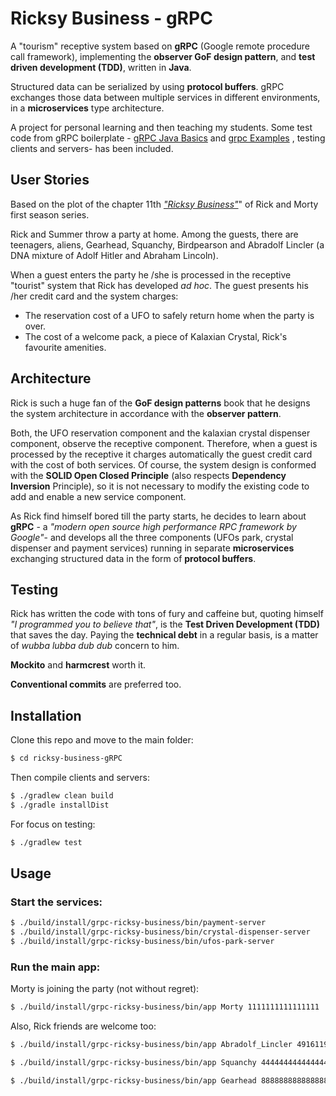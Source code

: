 Ricksy Business - gRPC
======================

A "tourism" receptive system based on **gRPC** (Google remote procedure call framework), implementing the **observer GoF design pattern**, and **test driven development (TDD)**, written in **Java**.

Structured data can be serialized by using **protocol buffers**. gRPC exchanges those data between multiple services in different environments, in a **microservices** type architecture.

A project for personal learning and then teaching my students. Some test code from gRPC boilerplate - [gRPC Java Basics](https://grpc.io/docs/tutorials/basic/java/ "gRPC Java Basics") and [grpc Examples](https://github.com/grpc/grpc-java/blob/master/examples/README.md "gRPC examples on github") , testing clients and servers- has been included.

## User Stories

Based on the plot of the chapter 11th [_"Ricksy Business"_](https://rickandmorty.fandom.com/wiki/Ricksy_Business "Ricksy business fandom page")" of Rick and Morty first season series.

Rick and Summer throw a party at home. Among the guests, there are teenagers, aliens, Gearhead, Squanchy, Birdpearson and Abradolf Lincler (a DNA mixture of Adolf Hitler and Abraham Lincoln).

When a guest enters the party he /she is processed in the receptive "tourist" system that Rick has developed _ad hoc_. The guest presents his /her credit card and the system charges:

 - The reservation cost of a UFO to safely return home when the party is over.
 - The cost of a welcome pack, a piece of Kalaxian Crystal, Rick's favourite amenities.

## Architecture

Rick is such a huge fan of the **GoF design patterns** book that he designs the system architecture in accordance with the **observer pattern**. 

Both, the UFO reservation component and the kalaxian crystal dispenser component, observe the receptive component. Therefore, when a guest is processed by the receptive it charges automatically the guest credit card with the cost of both services. Of course, the system design is conformed with the **SOLID Open Closed Principle** (also respects **Dependency Inversion** Principle), so it is not necessary to modify the existing code to add and enable a new service component.  

As Rick find himself bored till the party starts, he decides to learn about **gRPC** - a _"modern open source high performance RPC framework by Google"_- and develops all the three components (UFOs park, crystal dispenser and payment services) running in separate **microservices** exchanging structured data in the form of **protocol buffers**.

## Testing

Rick has written the code with tons of fury and caffeine but, quoting himself _"I programmed you to believe that"_, is the **Test Driven Development (TDD)** that saves the day. Paying the **technical debt** in a regular basis, is a matter of _wubba lubba dub dub_ concern to him.

**Mockito** and **harmcrest** worth it.

**Conventional commits** are preferred too.


## Installation

Clone this repo and move to the main folder:

```bash
$ cd ricksy-business-gRPC
```
Then compile clients and servers:

``` bash
$ ./gradlew clean build
$ ./gradle installDist
```

For focus on testing:

``` bash
$ ./gradlew test
```

## Usage

### Start the services:

``` bash
$ ./build/install/grpc-ricksy-business/bin/payment-server
$ ./build/install/grpc-ricksy-business/bin/crystal-dispenser-server
$ ./build/install/grpc-ricksy-business/bin/ufos-park-server
```

### Run the main app:

Morty is joining the party (not without regret):

``` bash
$ ./build/install/grpc-ricksy-business/bin/app Morty 1111111111111111
```

Also, Rick friends are welcome too:

``` bash
$ ./build/install/grpc-ricksy-business/bin/app Abradolf_Lincler 4916119711304546

$ ./build/install/grpc-ricksy-business/bin/app Squanchy 4444444444444444

$ ./build/install/grpc-ricksy-business/bin/app Gearhead 8888888888888888
```
